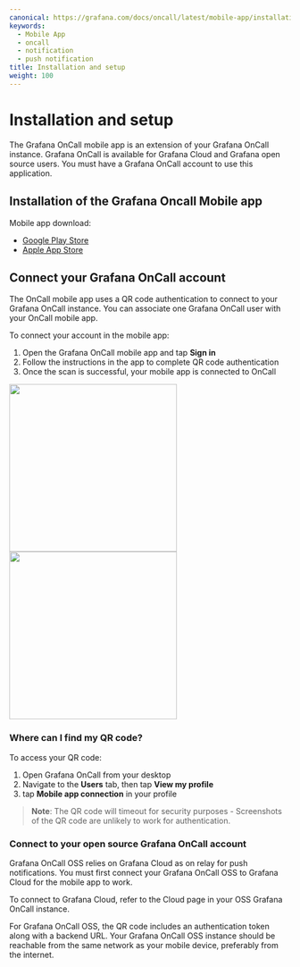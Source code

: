 ```yaml
---
canonical: https://grafana.com/docs/oncall/latest/mobile-app/installation-and-setup/
keywords:
  - Mobile App
  - oncall
  - notification
  - push notification
title: Installation and setup
weight: 100
---
```


# Installation and setup

The Grafana OnCall mobile app is an extension of your Grafana OnCall instance.
Grafana OnCall is available for Grafana Cloud and Grafana open source users.
You must have a Grafana OnCall account to use this application.

## Installation of the Grafana Oncall Mobile app

Mobile app download:

- [Google Play Store](https://play.google.com/store/apps/details?id=com.grafana.oncall.prod)
- [Apple App Store](https://apps.apple.com/us/app/grafana-oncall-preview/id1669759048)

## Connect your Grafana OnCall account

The OnCall mobile app uses a QR code authentication to connect to your Grafana OnCall instance.
You can associate one Grafana OnCall user with your OnCall mobile app.

To connect your account in the mobile app:

1. Open the Grafana OnCall mobile app and tap **Sign in**
2. Follow the instructions in the app to complete QR code authentication
3. Once the scan is successful, your mobile app is connected to OnCall

<img src="/static/img/oncall/mobile-app-first-screen.png" width="300px">
<img src="/static/img/oncall/mobile-app-sign-in.png" width="300px">

### Where can I find my QR code?

To access your QR code:

1. Open Grafana OnCall from your desktop
1. Navigate to the **Users** tab, then tap **View my profile**
1. tap **Mobile app connection** in your profile

>**Note**: The QR code will timeout for security purposes - Screenshots of the QR code are unlikely to work for authentication.

### Connect to your open source Grafana OnCall account

Grafana OnCall OSS relies on Grafana Cloud as on relay for push notifications.
You must first connect your Grafana OnCall OSS to Grafana Cloud for the mobile app to work.

To connect to Grafana Cloud, refer to the Cloud page in your OSS Grafana OnCall instance.

For Grafana OnCall OSS, the QR code includes an authentication token along with a backend URL.
Your Grafana OnCall OSS instance should be reachable from the same network as your mobile device, preferably from the internet.
